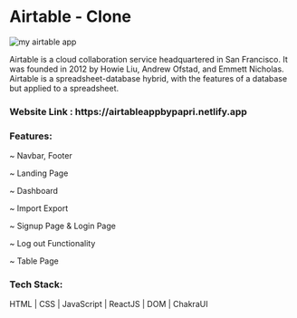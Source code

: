 <h1>Airtable  - Clone </h1>

![my airtable app](https://user-images.githubusercontent.com/106386112/210106279-bd893f86-067a-4027-994c-7eb7740275d1.png)

Airtable is a cloud collaboration service headquartered in San Francisco. It was founded in 2012 by Howie Liu, Andrew Ofstad, and Emmett Nicholas. Airtable is a spreadsheet-database hybrid, with the features of a database but applied to a spreadsheet.

<h3>Website Link : https://airtableappbypapri.netlify.app </h3>

<h3>Features:</h3>

~ Navbar, Footer

~ Landing Page

~ Dashboard

~ Import Export 

~ Signup Page & Login Page

~ Log out Functionality

~ Table Page

<h3>Tech Stack:</h3> 

HTML | CSS | JavaScript | ReactJS | DOM | ChakraUI
